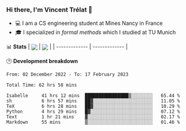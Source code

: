 ### Hi there, I'm Vincent Trélat 👋
 - 💻 I am a CS engineering student at Mines Nancy in France
 - 🎓 I specialized in *formal methods* which I studied at TU Munich

📊 **Stats**
| <img align="center" src="https://readme-stats.clckblog.space/api?username=VTrelat&show_icons=true&include_all_commits=true&theme=tokyonight&hide_border=true" /> | <img align="center" src="https://readme-stats.clckblog.space/api/top-langs/?username=VTrelat&layout=compact&theme=tokyonight&hide_border=true&exclude_repo=ElevatorSimulator" /> |
| ------------- | ------------- |

🕑 **Development breakdown**
<!--START_SECTION:waka-->

```text
From: 02 December 2022 - To: 17 February 2023

Total Time: 62 hrs 58 mins

Isabelle     41 hrs 12 mins  ████████████████▒░░░░░░░░   65.44 %
sh           6 hrs 57 mins   ██▓░░░░░░░░░░░░░░░░░░░░░░   11.05 %
TeX          6 hrs 28 mins   ██▓░░░░░░░░░░░░░░░░░░░░░░   10.29 %
Python       4 hrs 29 mins   █▓░░░░░░░░░░░░░░░░░░░░░░░   07.12 %
Text         1 hr 21 mins    ▓░░░░░░░░░░░░░░░░░░░░░░░░   02.17 %
Markdown     55 mins         ▒░░░░░░░░░░░░░░░░░░░░░░░░   01.46 %
```

<!--END_SECTION:waka-->
